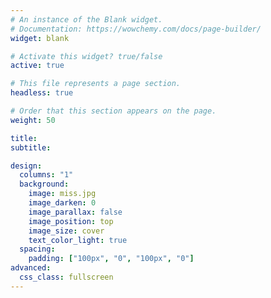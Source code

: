 ```yaml
---
# An instance of the Blank widget.
# Documentation: https://wowchemy.com/docs/page-builder/
widget: blank

# Activate this widget? true/false
active: true

# This file represents a page section.
headless: true

# Order that this section appears on the page.
weight: 50

title:
subtitle:

design:
  columns: "1"
  background:
    image: miss.jpg
    image_darken: 0
    image_parallax: false
    image_position: top
    image_size: cover
    text_color_light: true
  spacing:
    padding: ["100px", "0", "100px", "0"]
advanced:
  css_class: fullscreen
---
```


